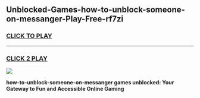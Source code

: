 
## Unblocked-Games-how-to-unblock-someone-on-messanger-Play-Free-rf7zi
<h3>
<a href="https://premium76.site?title=how-to-unblock-someone-on-messanger&ref=18A1">CLICK TO PLAY</a></h3>
<hr>

<h3>
<a href="https://premium76.site?title=how-to-unblock-someone-on-messanger&ref=18A1">CLICK 2 PLAY</a>
  
</h3>

<a href="https://premium76.site?title=how-to-unblock-someone-on-messanger&ref=18A1"><img src="https://clearcache.store/games.png"></a>


**how-to-unblock-someone-on-messanger games unblocked: Your Gateway to Fun and Accessible Online Gaming**
